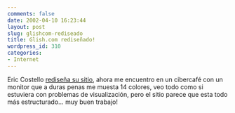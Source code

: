 ```yaml
---
comments: false
date: 2002-04-10 16:23:44
layout: post
slug: glishcom-rediseado
title: Glish.com rediseñado!
wordpress_id: 310
categories:
- Internet
---
```


Eric Costello [rediseña su sitio](http://www.glish.com), ahora me encuentro en un cibercafé con un monitor que a duras penas me muesta 14 colores, veo todo como si estuviera con problemas de visualización, pero el sitio parece que esta todo más estructurado… muy buen trabajo!




 
